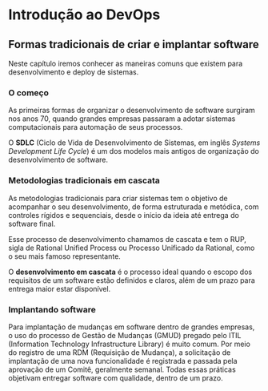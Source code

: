 # Introdução ao DevOps

## Formas tradicionais de criar e implantar software
Neste capítulo iremos conhecer as maneiras comuns que existem para desenvolvimento e deploy de sistemas.

### O começo
As primeiras formas de organizar o desenvolvimento de software surgiram nos anos 70, quando grandes empresas passaram a adotar sistemas computacionais para automação de seus processos. 

O **SDLC** (Ciclo de Vida de Desenvolvimento de Sistemas, em inglês _Systems Development Life Cycle_) é um dos modelos mais antigos de organização do desenvolvimento de software.

### Metodologias tradicionais em cascata
As metodologias tradicionais para criar sistemas tem o objetivo de acompanhar o seu desenvolvimento, de forma estruturada e metódica, com controles rígidos e sequenciais, desde o início da ideia até entrega do software final.

Esse processo de desenvolvimento chamamos de cascata e tem o RUP, sigla de Rational Unified Process ou Processo Unificado da Rational, como o seu mais famoso representante.

O **desenvolvimento em cascata** é o processo ideal quando o escopo dos requisitos de um software estão definidos e claros, além de um prazo para entrega maior estar disponível.

### Implantando software
Para implantação de mudanças em software dentro de grandes empresas, o uso do processo de Gestão de Mudanças (GMUD) pregado pelo ITIL (Information Technology Infrastructure Library) é muito comum. Por meio do registro de uma RDM (Requisição de Mudança), a solicitação de implantação de uma nova funcionalidade é registrada e passada pela aprovação de um Comitê, geralmente semanal. Todas essas práticas objetivam entregar software com qualidade, dentro de um prazo.